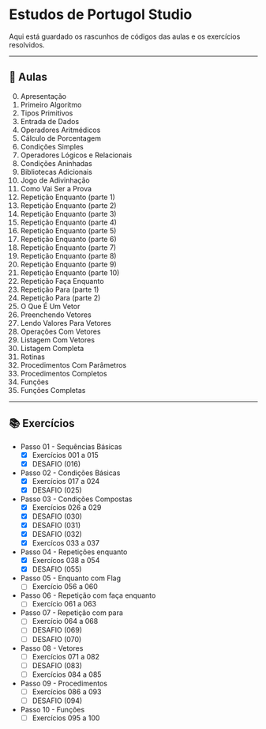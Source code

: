 # Estudos de Portugol Studio
 Aqui está guardado os rascunhos de códigos das aulas e os exercícios resolvidos.
***

## 📑 Aulas
0. Apresentação
1. Primeiro Algoritmo
2. Tipos Primitivos
3. Entrada de Dados
4. Operadores Aritmédicos
5. Cálculo de Porcentagem
6. Condições Simples
7. Operadores Lógicos e Relacionais
8. Condições Aninhadas
9. Bibliotecas Adicionais
10. Jogo de Adivinhação
11. Como Vai Ser a Prova
12. Repetição Enquanto (parte 1)
13. Repetição Enquanto (parte 2)
14. Repetição Enquanto (parte 3)
15. Repetição Enquanto (parte 4)
16. Repetição Enquanto (parte 5)
17. Repetição Enquanto (parte 6)
18. Repetição Enquanto (parte 7)
19. Repetição Enquanto (parte 8)
20. Repetição Enquanto (parte 9)
21. Repetição Enquanto (parte 10)
22. Repetição Faça Enquanto
23. Repetição Para (parte 1)
24. Repetição Para (parte 2)
25. O Que É Um Vetor
26. Preenchendo Vetores
27. Lendo Valores Para Vetores
28. Operações Com Vetores
29. Listagem Com Vetores
30. Listagem Completa
31. Rotinas
32. Procedimentos Com Parâmetros
33. Procedimentos Completos
34. Funções
35. Funções Completas
---
## 📚 Exercícios
* Passo 01 - Sequências Básicas
  - [x] Exercícios 001 a 015
  - [x] DESAFIO (016)
* Passo 02 - Condições Básicas
  - [x] Exercícios 017 a 024
  - [x] DESAFIO (025)
* Passo 03 - Condições Compostas
  - [x] Exercícios 026 a 029
  - [x] DESAFIO (030)
  - [x] DESAFIO (031)
  - [x] DESAFIO (032)
  - [x] Exercícos 033 a 037
* Passo 04 - Repetições enquanto
  - [x] Exercícos 038 a 054
  - [x] DESAFIO (055)
* Passo 05 - Enquanto com Flag 
  - [ ] Exercício 056 a 060
* Passo 06 - Repetição com faça enquanto
  - [ ] Exercício 061 a 063
* Passo 07 - Repetição com para
  - [ ] Exercício 064 a 068
  - [ ] DESAFIO (069)
  - [ ] DESAFIO (070)
* Passo 08 - Vetores
  - [ ] Exercícios 071 a 082
  - [ ] DESAFIO (083)
  - [ ] Exercícios 084 a 085
* Passo 09 - Procedimentos
  - [ ] Exercícios 086 a 093
  - [ ] DESAFIO (094)
* Passo 10 - Funções
  - [ ] Exercícios 095 a 100
